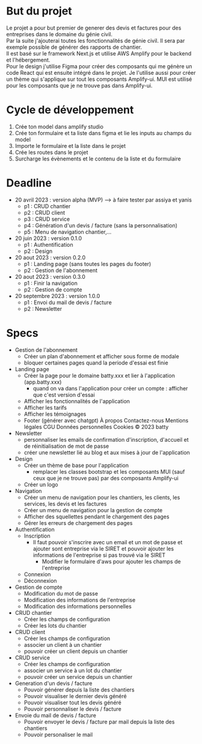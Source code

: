 # But du projet 
Le projet a pour but premier de generer des devis et factures pour des entreprises dans le domaine du génie civil.  
Par la suite j'ajouterai toutes les fonctionnalités de génie civil. Il sera par exemple possible de générer des rapports de chantier.  
Il est basé sur le framework Next.js et utilise AWS Amplify pour le backend et l'hébergement.  
Pour le design j'utilise Figma pour créer des composants qui me génère un code React qui est ensuite intégré dans le projet.
Je l'utilise aussi pour créer un thème qui s'applique sur tout les composants Amplify-ui.
MUI est utilisé pour les composants que je ne trouve pas dans Amplify-ui.

# Cycle de développement 
1. Crée ton model dans amplify studio 
2. Crée ton formulaire et ta liste dans figma et lie les inputs au champs du model
3. Importe le formulaire et la liste dans le projet
4. Crée les routes dans le projet
5. Surcharge les évènements et le contenu de la liste et du formulaire

# Deadline
- 20 avril 2023 : version alpha (MVP) --> à faire tester par assiya et yanis
  - p1 : CRUD chantier
  - p2 : CRUD client
  - p3 : CRUD service
  - p4 : Génération d'un devis / facture (sans la personnalisation)
  - p5 : Menu de navigation chantier,...
- 20 juin 2023 : version 0.1.0
  - p1 : Authentification
  - p2 : Design
- 20 aout 2023 : version 0.2.0
  - p1 : Landing page (sans toutes les pages du footer)
  - p2 : Gestion de l'abonnement
- 20 aout 2023 : version 0.3.0
  - p1 : Finir la navigation
  - p2 : Gestion de compte
- 20 septembre 2023 : version 1.0.0
  - p1 : Envoi du mail de devis / facture
  - p2 : Newsletter

# Specs
- Gestion de l'abonnement
  - Créer un plan d'abonnement et afficher sous forme de modale
  - bloquer certaines pages quand la periode d'essai est finie
- Landing page 
  - Créer la page pour le domaine batty.xxx et lier à l'application (app.batty.xxx)
    - quand on va dans l'application pour créer un compte : afficher que c'est version d'essai 
  - Afficher les fonctionnalités de l'application
  - Afficher les tarifs
  - Afficher les témoignages
  - Footer (générer avec chatgpt)
    À propos
      Contactez-nous
      Mentions légales
      CGU
      Données personnelles
      Cookies
      © 2023 batty 
- Newsletter
  - personnaliser les emails de confirmation d'inscription, d'accueil et de réinitialisation de mot de passe
  - créer une newsletter lié au blog et aux mises à jour de l'application
- Design 
  - Créer un thème de base pour l'application
    - remplacer les classes bootstrap et les composants MUI (sauf ceux que je ne trouve pas) par des composants Amplify-ui
  - Créer un logo
- Navigation 
  - Créer un menu de navigation pour les chantiers, les clients, les services, les devis et les factures
  - Créer un menu de navigation pour la gestion de compte
  - Afficher des squellettes pendant le chargement des pages
  - Gérer les erreurs de chargement des pages
- Authentification
  - Inscription 
    - Il faut pouvoir s'inscrire avec un email et un mot de passe et ajouter sont entreprise via le SIRET et pouvoir ajouter les informations de l'entreprise si pas trouvé via le SIRET
      - Modifier le formulaire d'aws pour ajouter les champs de l'entreprise
  - Connexion
  - Déconnexion
- Gestion de compte
  - Modification du mot de passe
  - Modification des informations de l'entreprise
  - Modification des informations personnelles
- CRUD chantier
  - Créer les champs de configuration 
  - Créer les lots du chantier
- CRUD client
  - Créer les champs de configuration
  - associer un client à un chantier
  - pouvoir créer un client depuis un chantier
- CRUD service
  - Créer les champs de configuration
  - associer un service à un lot du chantier
  - pouvoir créer un service depuis un chantier
- Generation d'un devis / facture
  - Pouvoir générer depuis la liste des chantiers
  - Pouvoir visualiser le dernier devis généré
  - Pouvoir visualiser tout les devis généré
  - Pouvoir personnaliser le devis / facture
- Envoie du mail de devis / facture
  - Pouvoir envoyer le devis / facture par mail depuis la liste des chantiers
  - Pouvoir personaliser le mail

